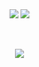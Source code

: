 <div align="center">
    <img src="https://capsule-render.vercel.app/api?type=egg&color=Black&height=210">
    <img src="https://capsule-render.vercel.app/api?type=venom&height=200&text=Expect%20the%20unexpected!&fontSize=45&color=0:6E1D0C,100&fontColor=D7D7D7">
</div><br><br><br>
<div align= "center"> 
<img src="https://github-readme-stats.vercel.app/api?username=kijmane&bg_color=180,00000000,f0dbdb&title_color=6e1d0c&text_color=6e1d0c"/>  
</div> 
